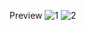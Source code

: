 Preview
![1](https://github.com/keremlevent/Recipe-App/assets/92311846/5df012d3-fa12-4abe-bf6d-0f91a8cb6a4d)
![2](https://github.com/keremlevent/Recipe-App/assets/92311846/43f9486c-1e6b-4e57-a61a-0200a1fca57b)
